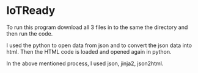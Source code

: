 # IoTReady

To run this program download all 3 files in to the same the directory and then run the code.

I used the python to open data from json and to convert the json data into html.
Then the HTML code is loaded and opened again in python.

In the above mentioned process, I used json, jinja2, json2html.
